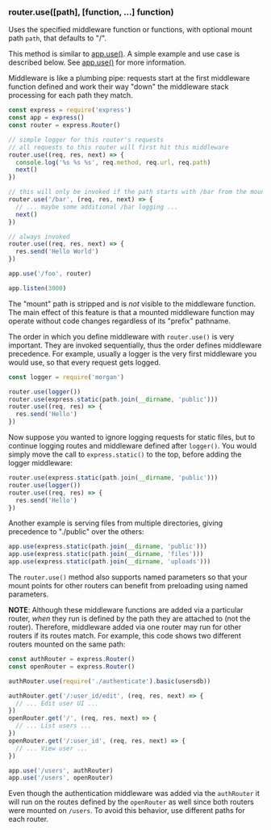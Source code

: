 <h3 id='router.use'>router.use([path], [function, ...] function)</h3>

Uses the specified middleware function or functions, with optional mount path `path`, that defaults to "/".

This method is similar to [app.use()](#app.use). A simple example and use case is described below.
See [app.use()](#app.use) for more information.

Middleware is like a plumbing pipe: requests start at the first middleware function defined
and work their way "down" the middleware stack processing for each path they match.

```js
const express = require('express')
const app = express()
const router = express.Router()

// simple logger for this router's requests
// all requests to this router will first hit this middleware
router.use((req, res, next) => {
  console.log('%s %s %s', req.method, req.url, req.path)
  next()
})

// this will only be invoked if the path starts with /bar from the mount point
router.use('/bar', (req, res, next) => {
  // ... maybe some additional /bar logging ...
  next()
})

// always invoked
router.use((req, res, next) => {
  res.send('Hello World')
})

app.use('/foo', router)

app.listen(3000)
```

The "mount" path is stripped and is _not_ visible to the middleware function.
The main effect of this feature is that a mounted middleware function may operate without
code changes regardless of its "prefix" pathname.

The order in which you define middleware with `router.use()` is very important.
They are invoked sequentially, thus the order defines middleware precedence. For example,
usually a logger is the very first middleware you would use, so that every request gets logged.

```js
const logger = require('morgan')

router.use(logger())
router.use(express.static(path.join(__dirname, 'public')))
router.use((req, res) => {
  res.send('Hello')
})
```

Now suppose you wanted to ignore logging requests for static files, but to continue
logging routes and middleware defined after `logger()`.  You would simply move the call to `express.static()` to the top,
before adding the logger middleware:

```js
router.use(express.static(path.join(__dirname, 'public')))
router.use(logger())
router.use((req, res) => {
  res.send('Hello')
})
```

Another example is serving files from multiple directories,
giving precedence to "./public" over the others:

```js
app.use(express.static(path.join(__dirname, 'public')))
app.use(express.static(path.join(__dirname, 'files')))
app.use(express.static(path.join(__dirname, 'uploads')))
```

The `router.use()` method also supports named parameters so that your mount points
for other routers can benefit from preloading using named parameters.

__NOTE__: Although these middleware functions are added via a particular router, _when_
they run is defined by the path they are attached to (not the router). Therefore,
middleware added via one router may run for other routers if its routes
match. For example, this code shows two different routers mounted on the same path:

```js
const authRouter = express.Router()
const openRouter = express.Router()

authRouter.use(require('./authenticate').basic(usersdb))

authRouter.get('/:user_id/edit', (req, res, next) => {
  // ... Edit user UI ...
})
openRouter.get('/', (req, res, next) => {
  // ... List users ...
})
openRouter.get('/:user_id', (req, res, next) => {
  // ... View user ...
})

app.use('/users', authRouter)
app.use('/users', openRouter)
```

Even though the authentication middleware was added via the `authRouter` it will run on the routes defined by the `openRouter` as well since both routers were mounted on `/users`. To avoid this behavior, use different paths for each router.
